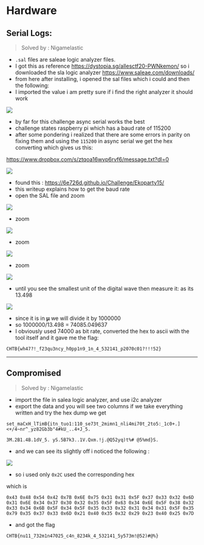 # Hardware

## Serial Logs:

> Solved by : Nigamelastic

* `.sal` files are saleae logic analyzer files. 
* I got this as reference https://dystopia.sg/allesctf20-PWNkemon/
so i downloaded the sla logic analyzer
https://www.saleae.com/downloads/
* from here after installing, i opened the sal files which i could and then the following:
* I imported the value i am pretty sure if i find the right analyzer it should work

![](https://i.imgur.com/mO5s5Lx.png)

* by far for this challenge async serial works the best
* challenge states raspberry pi which has a baud rate of 115200
* after some pondering i realized that there are some errors in parity on fixing them and using the `115200` in async serial we get the hex converting which gives us this:

https://www.dropbox.com/s/ztqoa16wvp6rvf6/message.txt?dl=0

![](https://i.imgur.com/1wJv0Ws.png)

* found this : https://6e726d.github.io/Challenge/Ekoparty15/
* this writeup explains how to get the baud rate
* open the SAL file and zoom

![](https://i.imgur.com/hgD3Jz4.png)

* zoom 

![](https://i.imgur.com/fzE0pOJ.png)

* zoom

![](https://i.imgur.com/qwj6blJ.png)

* zoom 

![](https://i.imgur.com/1Gl1HTX.png)

* until you see the smallest unit of the digital wave then measure it: as its 13.498

![](https://i.imgur.com/j0S5hvd.png)

* since it is in **μ** we will divide it by 1000000
* so 1000000/13.498 = 74085.049637
* I obviously used 74000 as bit rate, converted the hex to ascii with the tool itself and it gave me the flag:

```
CHTB{wh47?!_f23qu3ncy_h0pp1n9_1n_4_532141_p2070c01?!!!52}
```

----------

## Compromised

> Solved by : Nigamelastic

* import the file in salea logic analyzer, and use i2c analyzer
* export the data and you will see two columns if we take everything written and try the  hex dump we get

```
set_maCxH_lTimB{itn_tuo1:110_se73t_2mimn1_nli4mi70t_2to5:_1c0+.]<+/4~nr^_yz82Gb3b"4#kU_..4+J_5.
```
```
3M.2B1.4B.1dV_5. yS.5B7k3..1V.Qxm.!j.@Q52yq)t%# @5%md}S.
```

* and we can see its slightly off i noticed the following :

![](https://i.imgur.com/y8YiO2F.png)

* so i used only `0x2C` used the corresponding hex 

which is 

```
0x43 0x48 0x54 0x42 0x7B 0x6E 0x75 0x31 0x31 0x5F 0x37 0x33 0x32 0x6D 0x31 0x6E 0x34 0x37 0x30 0x32 0x35 0x5F 0x63 0x34 0x6E 0x5F 0x38 0x32 0x33 0x34 0x6B 0x5F 0x34 0x5F 0x35 0x33 0x32 0x31 0x34 0x31 0x5F 0x35 0x79 0x35 0x37 0x33 0x6D 0x21 0x40 0x35 0x32 0x29 0x23 0x40 0x25 0x7D
```

* and got the flag 

```
CHTB{nu11_732m1n47025_c4n_8234k_4_532141_5y573m!@52)#@%}
```